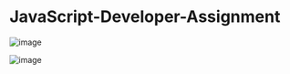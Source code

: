 # JavaScript-Developer-Assignment

![image](https://github.com/ankita459/JavaScript-Developer-Assignment/assets/92936521/98220d99-cf83-4d5f-bb40-3423062b9e31)

![image](https://github.com/ankita459/JavaScript-Developer-Assignment/assets/92936521/bc3f1938-e99a-4dca-b38e-164f67fa6d31)

